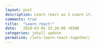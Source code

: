 ```yaml
---
layout: post
description: Learn react as I Learn it.
comments: true
title:  "Learn react!"
date:   2020-03-05 15:26:00 +0500
categories: jekyll update
permalink: /lets-learn-react-together/
---
```

